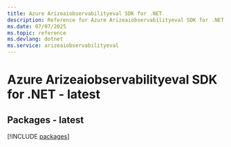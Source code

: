 ```yaml
---
title: Azure Arizeaiobservabilityeval SDK for .NET
description: Reference for Azure Arizeaiobservabilityeval SDK for .NET
ms.date: 07/07/2025
ms.topic: reference
ms.devlang: dotnet
ms.service: arizeaiobservabilityeval
---
```

# Azure Arizeaiobservabilityeval SDK for .NET - latest
## Packages - latest
[!INCLUDE [packages](arizeaiobservabilityeval-index.md)]